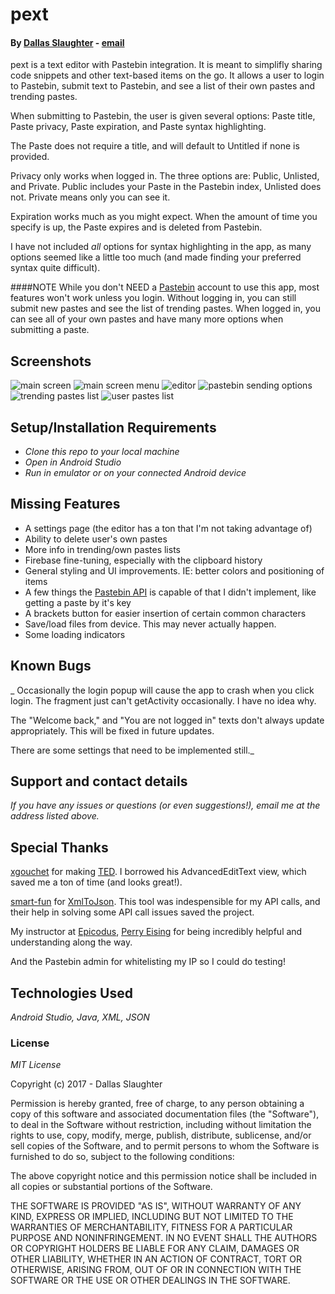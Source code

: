 pext
======

#### By [Dallas Slaughter](https://www.linkedin.com/in/dallas-slaughter) -  [email](mailto:dslaughtr@gmail.com)


pext is a text editor with Pastebin integration. It is meant to simplifly sharing code snippets and other text-based items on the go. It allows a user to login to Pastebin, submit text to Pastebin, and see a list of their own pastes and trending pastes.

When submitting to Pastebin, the user is given several options: Paste title, Paste privacy, Paste expiration, and Paste syntax highlighting. 

The Paste does not require a title, and will default to Untitled if none is provided.

Privacy only works when logged in. The three options are: Public, Unlisted, and Private. Public includes your Paste in the Pastebin index, Unlisted does not. Private means only you can see it.

Expiration works much as you might expect. When the amount of time you specify is up, the Paste expires and is deleted from Pastebin.

I have not included _all_ options for syntax highlighting in the app, as many options seemed like a little too much (and made finding your preferred syntax quite difficult).

####NOTE
While you don't NEED a [Pastebin](https://www.pastebin.com) account to use this app, most features won't work unless you login. Without logging in, you can still submit new pastes and see the list of trending pastes. When logged in, you can see all of your own pastes and have many more options when submitting a paste.

## Screenshots

![main screen](http://40two.net/pext/mainscreen.png)
![main screen menu](http://40two.net/pext/mainscreenmenu.png)
![editor](http://40two.net/pext/editor.png)
![pastebin sending options](http://40two.net/pext/pastebinoptions.png)
![trending pastes list](http://40two.net/pext/trendingpastes.png)
![user pastes list](http://40two.net/pext/yourpastes.png)


## Setup/Installation Requirements

* _Clone this repo to your local machine_
* _Open in Android Studio_
* _Run in emulator or on your connected Android device_

## Missing Features

* A settings page (the editor has a ton that I'm not taking advantage of)
* Ability to delete user's own pastes
* More info in trending/own pastes lists
* Firebase fine-tuning, especially with the clipboard history
* General styling and UI improvements. IE: better colors and positioning of items
* A few things the [Pastebin API](https://pastebin.com/api) is capable of that I didn't implement, like getting a paste by it's key
* A brackets button for easier insertion of certain common characters
* Save/load files from device. This may never actually happen.
* Some loading indicators


## Known Bugs

_ Occasionally the login popup will cause the app to crash when you click login. The fragment just can't getActivity occasionally. I have no idea why. 

The "Welcome back," and "You are not logged in" texts don't always update appropriately. This will be fixed in future updates.

There are some settings that need to be implemented still._

## Support and contact details

_If you have any issues or questions (or even suggestions!), email me at the address listed above._

## Special Thanks

[xgouchet](https://github.com/xgouchet) for making [TED](https://github.com/xgouchet/Ted). I borrowed his AdvancedEditText view, which saved me a ton of time (and looks great!).

[smart-fun](https://github.com/smart-fun) for [XmlToJson](https://github.com/smart-fun/XmlToJson). This tool was indespensible for my API calls, and their help in solving some API call issues saved the project.

My instructor at [Epicodus](https://www.epicodus.com), [Perry Eising](https://github.com/PerrySetGo) for being incredibly helpful and understanding along the way.

And the Pastebin admin for whitelisting my IP so I could do testing!

## Technologies Used

_Android Studio, Java, XML, JSON_

### License

_MIT License_

Copyright (c) 2017 - Dallas Slaughter

Permission is hereby granted, free of charge, to any person obtaining a copy
of this software and associated documentation files (the "Software"), to deal
in the Software without restriction, including without limitation the rights
to use, copy, modify, merge, publish, distribute, sublicense, and/or sell
copies of the Software, and to permit persons to whom the Software is
furnished to do so, subject to the following conditions:

The above copyright notice and this permission notice shall be included in all
copies or substantial portions of the Software.

THE SOFTWARE IS PROVIDED "AS IS", WITHOUT WARRANTY OF ANY KIND, EXPRESS OR
IMPLIED, INCLUDING BUT NOT LIMITED TO THE WARRANTIES OF MERCHANTABILITY,
FITNESS FOR A PARTICULAR PURPOSE AND NONINFRINGEMENT. IN NO EVENT SHALL THE
AUTHORS OR COPYRIGHT HOLDERS BE LIABLE FOR ANY CLAIM, DAMAGES OR OTHER
LIABILITY, WHETHER IN AN ACTION OF CONTRACT, TORT OR OTHERWISE, ARISING FROM,
OUT OF OR IN CONNECTION WITH THE SOFTWARE OR THE USE OR OTHER DEALINGS IN THE
SOFTWARE.
